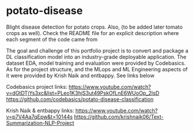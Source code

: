 # potato-disease
Blight disease detection for potato crops. Also, (to be added later tomato crops as well). Check the README file for an explicit description where each segment of the code came from


The goal and challenge of this portfolio project is to convert and package a DL classification model into an industry-grade deployable application. The dataset EDA, model training and evaluation were provided by Codebasics. As for the project structure, and the MLops and ML Engineering aspects of it were provided by Krish Naik and entbappy. See links below 

Codebasics project links:
https://www.youtube.com/watch?v=dGtDTjYs3xc&list=PLeo1K3hjS3ut49PskOfLnE6WUoOp_2lsD
https://github.com/codebasics/potato-disease-classification

Krish Naik & entbappy links:
https://www.youtube.com/watch?v=p7V4Aa7qEpw&t=10144s
https://github.com/krishnaik06/Text-Summarization-NLP-Project
